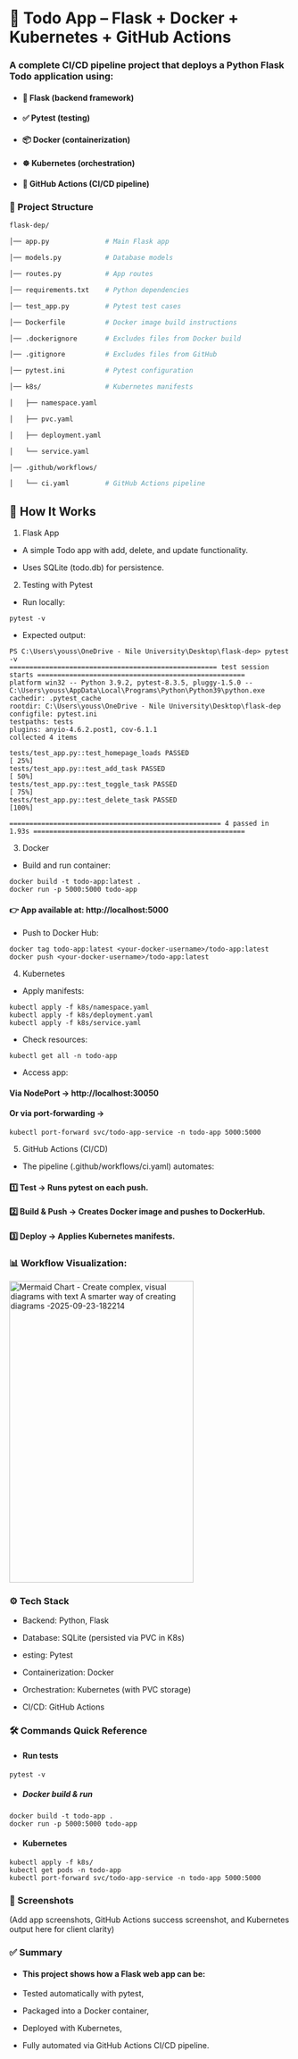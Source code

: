 # 📝 Todo App – Flask + Docker + Kubernetes + GitHub Actions

### A complete CI/CD pipeline project that deploys a Python Flask Todo application using:

- ####  🐍 Flask (backend framework)

- #### ✅ Pytest (testing)

- #### 📦 Docker (containerization)

- #### ☸️ Kubernetes (orchestration)

- #### 🤖 GitHub Actions (CI/CD pipeline)

### 📂 Project Structure

```bash
flask-dep/

│── app.py              # Main Flask app

│── models.py           # Database models

│── routes.py           # App routes

│── requirements.txt    # Python dependencies

│── test_app.py         # Pytest test cases

│── Dockerfile          # Docker image build instructions

│── .dockerignore       # Excludes files from Docker build

│── .gitignore          # Excludes files from GitHub

│── pytest.ini          # Pytest configuration

│── k8s/                # Kubernetes manifests

│   ├── namespace.yaml

│   ├── pvc.yaml

│   ├── deployment.yaml

│   └── service.yaml

│── .github/workflows/

│   └── ci.yaml         # GitHub Actions pipeline

```

## 🚀 How It Works

1. Flask App

- A simple Todo app with add, delete, and update functionality.

- Uses SQLite (todo.db) for persistence.

2. Testing with Pytest

- Run locally:

```
pytest -v
```

- Expected output:
```
PS C:\Users\youss\OneDrive - Nile University\Desktop\flask-dep> pytest -v
==================================================== test session starts ====================================================
platform win32 -- Python 3.9.2, pytest-8.3.5, pluggy-1.5.0 -- C:\Users\youss\AppData\Local\Programs\Python\Python39\python.exe
cachedir: .pytest_cache
rootdir: C:\Users\youss\OneDrive - Nile University\Desktop\flask-dep
configfile: pytest.ini
testpaths: tests
plugins: anyio-4.6.2.post1, cov-6.1.1
collected 4 items                                                                                                            

tests/test_app.py::test_homepage_loads PASSED                                                                          [ 25%]
tests/test_app.py::test_add_task PASSED                                                                                [ 50%]
tests/test_app.py::test_toggle_task PASSED                                                                             [ 75%]
tests/test_app.py::test_delete_task PASSED                                                                             [100%]

===================================================== 4 passed in 1.93s =====================================================
```

3. Docker

- Build and run container:

```
docker build -t todo-app:latest .
docker run -p 5000:5000 todo-app
```

#### 👉 App available at: http://localhost:5000

- Push to Docker Hub:

```
docker tag todo-app:latest <your-docker-username>/todo-app:latest
docker push <your-docker-username>/todo-app:latest
```

4. Kubernetes

- Apply manifests:

```
kubectl apply -f k8s/namespace.yaml
kubectl apply -f k8s/deployment.yaml
kubectl apply -f k8s/service.yaml
```

- Check resources:
```
kubectl get all -n todo-app
```

- Access app:

#### Via NodePort → http://localhost:30050

#### Or via port-forwarding →

```
kubectl port-forward svc/todo-app-service -n todo-app 5000:5000
```

5. GitHub Actions (CI/CD)

- The pipeline (.github/workflows/ci.yaml) automates:

#### 1️⃣ Test → Runs pytest on each push.
#### 2️⃣ Build & Push → Creates Docker image and pushes to DockerHub.
#### 3️⃣ Deploy → Applies Kubernetes manifests.

### 📊 Workflow Visualization:


<img width="330" height="540" alt="Mermaid Chart - Create complex, visual diagrams with text  A smarter way of creating diagrams -2025-09-23-182214" src="https://github.com/user-attachments/assets/7e4cecf1-f358-4a06-836f-bc82189e860b" />


### ⚙️ Tech Stack

- Backend: Python, Flask

- Database: SQLite (persisted via PVC in K8s)

- esting: Pytest

- Containerization: Docker

- Orchestration: Kubernetes (with PVC storage)

- CI/CD: GitHub Actions

### 🛠️ Commands Quick Reference

- #### Run tests

```
pytest -v  
```

- ##### Docker build & run

```
docker build -t todo-app .
docker run -p 5000:5000 todo-app  
```

- #### Kubernetes

```
kubectl apply -f k8s/
kubectl get pods -n todo-app
kubectl port-forward svc/todo-app-service -n todo-app 5000:5000
```

### 📸 Screenshots

(Add app screenshots, GitHub Actions success screenshot, and Kubernetes output here for client clarity)

### ✅ Summary

- #### This project shows how a Flask web app can be:

- Tested automatically with pytest,

- Packaged into a Docker container,

- Deployed with Kubernetes,

- Fully automated via GitHub Actions CI/CD pipeline.
